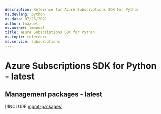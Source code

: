 ```yaml
---
description: Reference for Azure Subscriptions SDK for Python
ms.devlang: python
ms.data: 07/26/2022
author: lmazuel
ms.author: lmazuel
title: Azure Subscriptions SDK for Python
ms.topic: reference
ms.service: subscriptions
---
```

# Azure Subscriptions SDK for Python - latest

## Management packages - latest
[!INCLUDE [mgmt-packages](subscriptions-mgmt-index.md)]